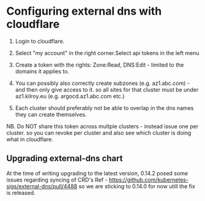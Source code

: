 # Configuring external dns with cloudflare

1. Login to cloudflare.

2. Select "my account" in the right corner.Select api tokens in the left menu

3. Create a token with the rights: Zone:Read, DNS:Edit - limited to the domains it applies to.

4. You can possibly also correctly create subzones (e.g. az1.abc.com) - and then only give access to it.
   so all sites for that cluster must be under az1.kilroy.eu (e.g. argocd.az1.abc.com etc.)

5. Each cluster should preferably not be able to overlap in the dns names they can create themselves.

NB. Do NOT share this token across multple clusters - instead issue one per cluster.
so you can revoke per cluster and also see which cluster is doing what in cloudflare.

## Upgrading external-dns chart

At the time of writing upgrading to the latest version, 0.14.2 posed some issues regarding syncing of CRD's
   Ref - https://github.com/kubernetes-sigs/external-dns/pull/4488 so we are sticking to 0.14.0 for now utill
   the fix is released.
